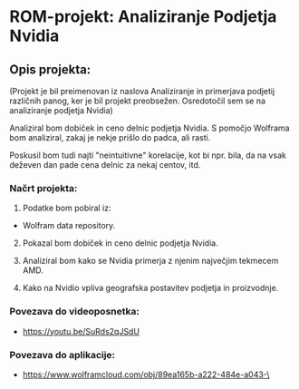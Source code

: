 # ROM-projekt: Analiziranje Podjetja Nvidia
## Opis projekta:
(Projekt je bil preimenovan iz naslova Analiziranje in primerjava podjetij različnih panog, ker je bil projekt preobsežen. Osredotočil sem se na analiziranje podjetja Nvidia)


Analiziral bom dobiček in ceno delnic podjetja Nvidia.
S pomočjo Wolframa bom analiziral, zakaj je nekje prišlo do padca, ali rasti.

Poskusil bom tudi najti "neintuitivne" korelacije, kot bi npr. bila, da na vsak deževen dan pade cena delnic za nekaj centov, itd.

### Načrt projekta:
1. Podatke bom pobiral iz: 
* Wolfram data repository.

2. Pokazal bom dobiček in ceno delnic podjetja Nvidia.
    
3. Analiziral bom kako se Nvidia primerja z njenim največjim tekmecem AMD.

4. Kako na Nvidio vpliva geografska postavitev podjetja in proizvodnje.

### Povezava do videoposnetka:
* <https://youtu.be/SuRds2qJSdU>
### Povezava do aplikacije:
* <https://www.wolframcloud.com/obj/89ea165b-a222-484e-a043-\>
